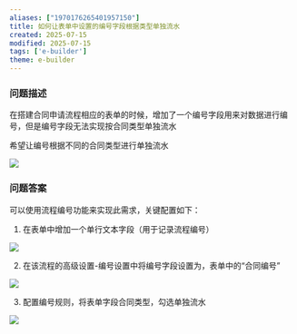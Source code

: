 ```yaml
---
aliases: ["1970176265401957150"]
title: 如何让表单中设置的编号字段根据类型单独流水
created: 2025-07-15
modified: 2025-07-15
tags: ['e-builder']
theme: e-builder
---
```


### 问题描述

在搭建合同申请流程相应的表单的时候，增加了一个编号字段用来对数据进行编号，但是编号字段无法实现按合同类型单独流水

希望让编号根据不同的合同类型进行单独流水

![](https://myhelpdoc.oss-cn-heyuan.aliyuncs.com/mdimages/5f379bd9f22e3d8ce4fa19594e2c486d.jpg)

### 问题答案

可以使用流程编号功能来实现此需求，关键配置如下：

1. 在表单中增加一个单行文本字段（用于记录流程编号）

![](https://myhelpdoc.oss-cn-heyuan.aliyuncs.com/mdimages/1868ba9aa7954e8b6cb35627d2154ed2.jpg)

2. 在该流程的高级设置-编号设置中将编号字段设置为，表单中的“合同编号”

![](https://myhelpdoc.oss-cn-heyuan.aliyuncs.com/mdimages/503b1c391170d6be96b3cdc19b39d883.jpg)

3. 配置编号规则，将表单字段合同类型，勾选单独流水

![](https://myhelpdoc.oss-cn-heyuan.aliyuncs.com/mdimages/2cf1e1e0d0b6f18fb7a418db36b7ba55.jpg)


